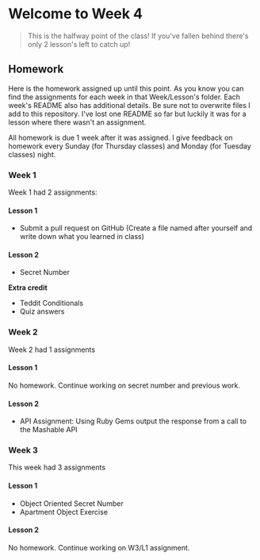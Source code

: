 # Welcome to Week 4

> This is the halfway point of the class! If you've fallen behind there's only 2 lesson's left to catch up!

## Homework

Here is the homework assigned up until this point. As you know you can find the assignments
for each week in that Week/Lesson's folder. Each week's README also has additional details. Be
sure not to overwrite files I add to this repository. I've lost one README so far but luckily it
was for a lesson where there wasn't an assignment.

All homework is due 1 week after it was assigned. I give feedback on homework every
Sunday (for Thursday classes) and Monday (for Tuesday classes) night.

### Week 1

Week 1 had 2 assignments:

#### Lesson 1

- Submit a pull request on GitHub (Create a file named after yourself and write down what you learned in class)

#### Lesson 2

-  Secret Number

__Extra credit__

- Teddit Conditionals
- Quiz answers

### Week 2

Week 2 had 1 assignments

#### Lesson 1

No homework. Continue working on secret number and previous work.

#### Lesson 2

- API Assignment: Using Ruby Gems output the response from a call to the Mashable API

### Week 3

This week had 3 assignments

#### Lesson 1

- Object Oriented Secret Number
- Apartment Object Exercise

#### Lesson 2

No homework. Continue working on W3/L1 assignment.
